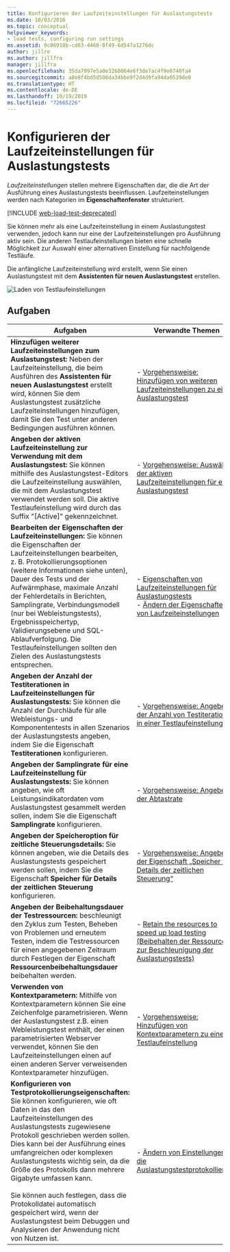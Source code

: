 ```yaml
---
title: Konfigurieren der Laufzeiteinstellungen für Auslastungstests
ms.date: 10/03/2016
ms.topic: conceptual
helpviewer_keywords:
- load tests, configuring run settings
ms.assetid: 0c86918b-cd63-4468-8f49-6d547a1276dc
author: jillre
ms.author: jillfra
manager: jillfra
ms.openlocfilehash: 35da7997e5a0e3260064e6f3de7ac4f9e0740fa4
ms.sourcegitcommit: a8e8f4bd5d508da34bbe9f2d4d9fa94da0539de0
ms.translationtype: HT
ms.contentlocale: de-DE
ms.lasthandoff: 10/19/2019
ms.locfileid: "72665226"
---
```

# <a name="configure-load-test-run-settings"></a>Konfigurieren der Laufzeiteinstellungen für Auslastungstests

*Laufzeiteinstellungen* stellen mehrere Eigenschaften dar, die die Art der Ausführung eines Auslastungstests beeinflussen. Laufzeiteinstellungen werden nach Kategorien im **Eigenschaftenfenster** strukturiert.

[!INCLUDE [web-load-test-deprecated](includes/web-load-test-deprecated.md)]

Sie können mehr als eine Laufzeiteinstellung in einem Auslastungstest verwenden, jedoch kann nur eine der Laufzeiteinstellungen pro Ausführung aktiv sein. Die anderen Testlaufeinstellungen bieten eine schnelle Möglichkeit zur Auswahl einer alternativen Einstellung für nachfolgende Testläufe.

Die anfängliche Laufzeiteinstellung wird erstellt, wenn Sie einen Auslastungstest mit dem **Assistenten für neuen Auslastungstest** erstellen.

![Laden von Testlaufeinstellungen](../test/media/loadtestrunsettings.png)

## <a name="tasks"></a>Aufgaben

|Aufgaben|Verwandte Themen|
|-|-|
|**Hinzufügen weiterer Laufzeiteinstellungen zum Auslastungstest:** Neben der Laufzeiteinstellung, die beim Ausführen des **Assistenten für neuen Auslastungstest** erstellt wird, können Sie dem Auslastungstest zusätzliche Laufzeiteinstellungen hinzufügen, damit Sie den Test unter anderen Bedingungen ausführen können.|-   [Vorgehensweise: Hinzufügen von weiteren Laufzeiteinstellungen zu einem Auslastungstest](../test/how-to-add-additional-run-settings-to-a-load-test.md)|
|**Angeben der aktiven Laufzeiteinstellung zur Verwendung mit dem Auslastungstest:** Sie können mithilfe des Auslastungstest-Editors die Laufzeiteinstellung auswählen, die mit dem Auslastungstest verwendet werden soll. Die aktive Testlaufeinstellung wird durch das Suffix "[Active]" gekennzeichnet.|-   [Vorgehensweise: Auswählen der aktiven Laufzeiteinstellungen für einen Auslastungstest](../test/how-to-select-the-active-run-setting-for-a-load-test.md)|
|**Bearbeiten der Eigenschaften der Laufzeiteinstellungen:** Sie können die Eigenschaften der Laufzeiteinstellungen bearbeiten, z. B. Protokollierungsoptionen (weitere Informationen siehe unten), Dauer des Tests und der Aufwärmphase, maximale Anzahl der Fehlerdetails in Berichten, Samplingrate, Verbindungsmodell (nur bei Webleistungstests), Ergebnisspeichertyp, Validierungsebene und SQL-Ablaufverfolgung. Die Testlaufeinstellungen sollten den Zielen des Auslastungstests entsprechen.|-   [Eigenschaften von Laufzeiteinstellungen für Auslastungstests](../test/load-test-run-settings-properties.md)<br />-   [Ändern der Eigenschaften von Laufzeiteinstellungen](../test/load-test-run-settings-properties.md#change-run-setting-properties)|
|**Angeben der Anzahl der Testiterationen in Laufzeiteinstellungen für Auslastungstests:** Sie können die Anzahl der Durchläufe für alle Webleistungs- und Komponententests in allen Szenarios der Auslastungstests angeben, indem Sie die Eigenschaft **Testiterationen** konfigurieren.|-   [Vorgehensweise: Angeben der Anzahl von Testiterationen in einer Testlaufeinstellung](../test/how-to-specify-the-number-of-test-iterations-in-a-load-test.md)|
|**Angeben der Samplingrate für eine Laufzeiteinstellung für Auslastungstests:** Sie können angeben, wie oft Leistungsindikatordaten vom Auslastungstest gesammelt werden sollen, indem Sie die Eigenschaft **Samplingrate** konfigurieren.|-   [Vorgehensweise: Angeben der Abtastrate](../test/how-to-specify-the-sample-rate-for-a-load-test.md)|
|**Angeben der Speicheroption für zeitliche Steuerungsdetails:** Sie können angeben, wie die Details des Auslastungstests gespeichert werden sollen, indem Sie die Eigenschaft **Speicher für Details der zeitlichen Steuerung** konfigurieren.|-   [Vorgehensweise: Angeben der Eigenschaft „Speicher für Details der zeitlichen Steuerung“](../test/how-to-specify-the-timing-details-storage-property-for-a-load-test.md)|
|**Angeben der Beibehaltungsdauer der Testressourcen:** beschleunigt den Zyklus zum Testen, Beheben von Problemen und erneutem Testen, indem die Testressourcen für einen angegebenen Zeitraum durch Festlegen der Eigenschaft **Ressourcenbeibehaltungsdauer** beibehalten werden.|-   [Retain the resources to speed up load testing (Beibehalten der Ressourcen zur Beschleunigung der Auslastungstests)](/azure/devops/test/load-test/getting-started-with-performance-testing?view=vsts)|
|**Verwenden von Kontextparametern:** Mithilfe von Kontextparametern können Sie eine Zeichenfolge parametrisieren. Wenn der Auslastungstest z.B. einen Webleistungstest enthält, der einen parametrisierten Webserver verwendet, können Sie den Laufzeiteinstellungen einen auf einen anderen Server verweisenden Kontextparameter hinzufügen.|-   [Vorgehensweise: Hinzufügen von Kontextparametern zu einer Testlaufeinstellung](../test/how-to-add-context-parameters-to-a-load-test-run-setting.md)|
|**Konfigurieren von Testprotokollierungseigenschaften:** Sie können konfigurieren, wie oft Daten in das den Laufzeiteinstellungen des Auslastungstests zugewiesene Protokoll geschrieben werden sollen. Dies kann bei der Ausführung eines umfangreichen oder komplexen Auslastungstests wichtig sein, da die Größe des Protokolls dann mehrere Gigabyte umfassen kann.<br /><br /> Sie können auch festlegen, dass die Protokolldatei automatisch gespeichert wird, wenn der Auslastungstest beim Debuggen und Analysieren der Anwendung nicht von Nutzen ist.|-   [Ändern von Einstellungen für die Auslastungstestprotokollierung](../test/modify-load-test-logging-settings.md)|